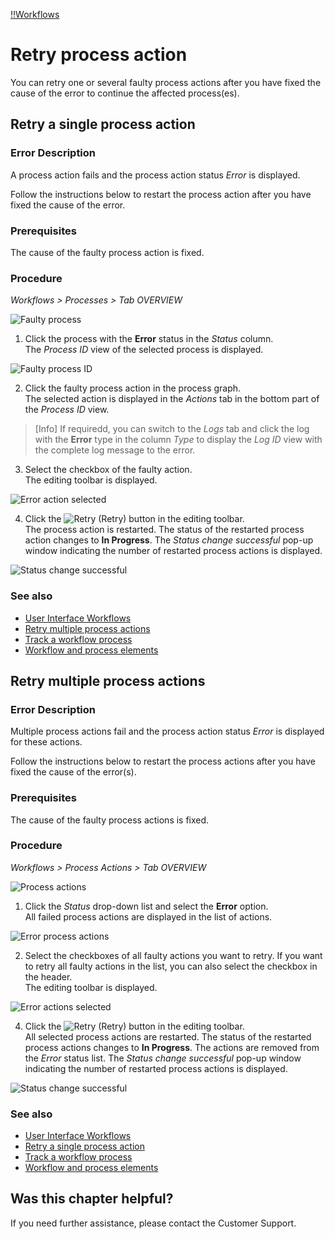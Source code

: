 [!!Workflows](ActindoWorkFlow)

# Retry process action

You can retry one or several faulty process actions after you have fixed the cause of the error to continue the affected process(es).

## Retry a single process action

### Error Description

A process action fails and the process action status *Error* is displayed.

Follow the instructions below to restart the process action after you have fixed the cause of the error.


### Prerequisites

The cause of the faulty process action is fixed.

### Procedure

*Workflows > Processes > Tab OVERVIEW*

![Faulty process](/Assets/Screenshots/ActindoWorkFlow/Processes/FaultyProcess.png "[Faulty process]")

1. Click the process with the **Error** status in the *Status* column.   
  The *Process ID* view of the selected process is displayed.

  ![Faulty process ID](/Assets/Screenshots/ActindoWorkFlow/Processes/FaultyProcessID.png "[Faulty process ID]")

2. Click the faulty process action in the process graph.   
  The selected action is displayed in the *Actions* tab in the bottom part of the *Process ID* view.

  > [Info] If requiredd, you can switch to the *Logs* tab and click the log with the **Error** type in the column *Type* to display the *Log ID* view with the complete log message to the error.

3. Select the checkbox of the faulty action.   
  The editing toolbar is displayed.

  ![Error action selected](/Assets/Screenshots/ActindoWorkFlow/Processes/ErrorActionSelected.png "[Error action selected]")

4. Click the ![Retry](/Assets/Icons/Retry01.png "[Retry]") (Retry) button in the editing toolbar.     
The process action is restarted. The status of the restarted process action changes to **In Progress**. The *Status change successful* pop-up window indicating the number of restarted process actions is displayed.

  ![Status change successful](/Assets/Screenshots/ActindoWorkFlow/Processes/StatusChangeSuccessful.png "[Status change successful]")

### See also

- [User Interface Workflows](/ActindoWorkFlow/UserInterface/00_UserInterface.md)
- [Retry multiple process actions](#retry-multiple-proces-actions)
- [Track a workflow process](/ActindoWorkFlow/Operation/02_TrackWorkflowProcess)
- [Workflow and process elements](/ActindoWorkFlow/Overview/02_WorkflowProcessElements.md)



## Retry multiple process actions

### Error Description

Multiple process actions fail and the process action status *Error* is displayed for these actions.

Follow the instructions below to restart the process actions after you have fixed the cause of the error(s).


### Prerequisites

The cause of the faulty process actions is fixed.

### Procedure

*Workflows > Process Actions > Tab OVERVIEW*

![Process actions](/Assets/Screenshots/ActindoWorkFlow/ProcessActions/ProcessActions.png "[Process actions]")

1. Click the *Status* drop-down list and select the **Error** option.  
All failed process actions are displayed in the list of actions.

  ![Error process actions](/Assets/Screenshots/ActindoWorkFlow/ProcessActions/ErrorProcessActions.png "[Error process actions]")

2. Select the checkboxes of all faulty actions you want to retry. If you want to retry all faulty actions in the list, you can also select the checkbox in the header.   
  The editing toolbar is displayed.

  ![Error actions selected](/Assets/Screenshots/ActindoWorkFlow/ProcessActions/ErrorActionsSelected.png "[Error actions selected]")

4. Click the ![Retry](/Assets/Icons/Retry01.png "[Retry]") (Retry) button in the editing toolbar.     
All selected process actions are restarted. The status of the restarted process actions changes to **In Progress**. The actions are removed from the *Error* status list. The *Status change successful* pop-up window indicating the number of restarted process actions is displayed.

  ![Status change successful](/Assets/Screenshots/ActindoWorkFlow/Processes/StatusChangeSuccessful.png "[Status change successful]")

### See also

- [User Interface Workflows](/ActindoWorkFlow/UserInterface/00_UserInterface.md)
- [Retry a single process action](#retry-a-single-proces-action)
- [Track a workflow process](/ActindoWorkFlow/Operation/02_TrackWorkflowProcess)
- [Workflow and process elements](/ActindoWorkFlow/Overview/02_WorkflowProcessElements.md)


## Was this chapter helpful?

If you need further assistance, please contact the Customer Support.
